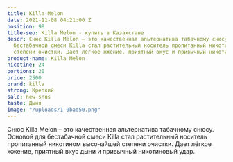 ```yaml
---
title: Killa Melon
date: 2021-11-08 04:21:00 Z
position: 98
title-seo: Killa Melon - купить в Казахстане
descr: Снюс Killa Melon – это качественная альтернатива табачному снюсу. Основой для
  бестабачной смеси Killa стал растительный носитель пропитанный никотином высочайшей
  степени очистки. Дает лёгкое жжение, приятный вкус и привычный никотиновый удар.
product-name: Killa Melon
nicotine: 24
portions: 20
price: 2500
brand: killa
strong: Крепкий
sale: new-snus
taste: Дыня
image: "/uploads/1-0bad50.png"
---
```


Снюс Killa Melon – это качественная альтернатива табачному снюсу. Основой для бестабачной смеси Killa стал растительный носитель пропитанный никотином высочайшей степени очистки. Дает лёгкое жжение, приятный вкус дыни и привычный никотиновый удар.